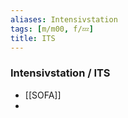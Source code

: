 ```yaml
---
aliases: Intensivstation
tags: [m/m00, f/💤]
title: ITS
---
```

### Intensivstation / ITS 
- [[SOFA]]
- 